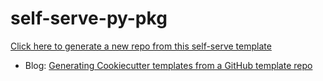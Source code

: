 # self-serve-py-pkg

[Click here to generate a new repo from this self-serve template](https://github.com/lmmx/self-serve-py-pkg/generate)

- Blog:
  [Generating Cookiecutter templates from a GitHub template repo](https://pore.spin.systems/package-templating-self-service-repo)
